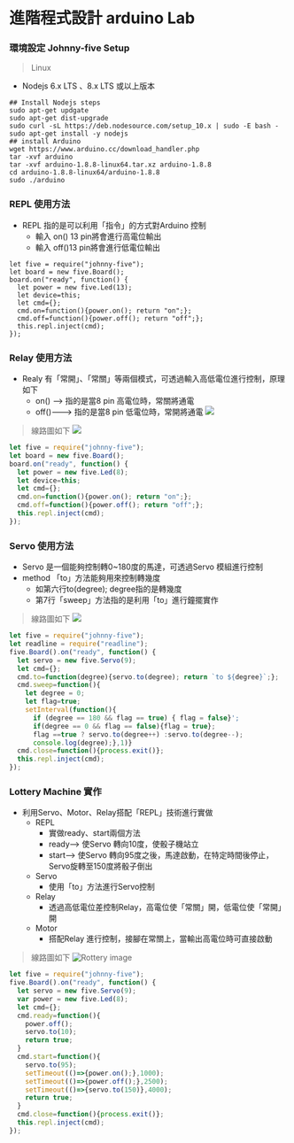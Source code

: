 # 進階程式設計 arduino Lab 
### 環境設定 Johnny-five Setup
> Linux
* Nodejs 6.x LTS 、8.x LTS 或以上版本
```shell {.line-numbers}
## Install Nodejs steps
sudo apt-get updgate
sudo apt-get dist-upgrade
sudo curl -sL https://deb.nodesource.com/setup_10.x | sudo -E bash -
sudo apt-get install -y nodejs
## install Arduino
wget https://www.arduino.cc/download_handler.php
tar -xvf arduino
tar -xvf arduino-1.8.8-linux64.tar.xz arduino-1.8.8
cd arduino-1.8.8-linux64/arduino-1.8.8
sudo ./arduino
```
### REPL 使用方法
* REPL 指的是可以利用「指令」的方式對Arduino 控制
    * 輸入 on() 13 pin將會進行高電位輸出
    * 輸入 off()13 pin將會進行低電位輸出
````js{.line-numbers}
let five = require("johnny-five");
let board = new five.Board();
board.on("ready", function() {
  let power = new five.Led(13);
  let device=this;
  let cmd={};
  cmd.on=function(){power.on(); return "on";};
  cmd.off=function(){power.off(); return "off";};
  this.repl.inject(cmd);
});
````
### Relay 使用方法
* Realy 有「常開」、「常關」等兩個模式，可透過輸入高低電位進行控制，原理如下
    * on() --> 指的是當8 pin 高電位時，常關將通電
    * off()---> 指的是當8 pin 低電位時，常開將通電
![](https://i.imgur.com/1bAx4zJ.png)

> 線路圖如下
> ![](https://i.imgur.com/wIeNsTi.png)

````js {.line-numbers} 
let five = require("johnny-five");
let board = new five.Board();
board.on("ready", function() {
  let power = new five.Led(8);
  let device=this;
  let cmd={};
  cmd.on=function(){power.on(); return "on";};
  cmd.off=function(){power.off(); return "off";};
  this.repl.inject(cmd);
});
````
### Servo 使用方法
* Servo 是一個能夠控制轉0~180度的馬達，可透過Servo 模組進行控制
* method 「to」方法能夠用來控制轉幾度
    * 如第六行to(degree); degree指的是轉幾度
    * 第7行「sweep」方法指的是利用「to」進行鐘擺實作 
> 線路圖如下
> ![](https://i.imgur.com/86hgXRw.png)
````js {.line-numbers}
let five = require("johnny-five");
let readline = require("readline");
five.Board().on("ready", function() {
  let servo = new five.Servo(9);
  let cmd={};
  cmd.to=function(degree){servo.to(degree); return `to ${degree}`;};
  cmd.sweep=function(){
    let degree = 0;
    let flag=true;
    setInterval(function(){
      if (degree == 180 && flag == true) { flag = false}';
      if(degree == 0 && flag == false){flag = true};
      flag ==true ? servo.to(degree++) :servo.to(degree--);
      console.log(degree);},1)}
  cmd.close=function(){process.exit()};
  this.repl.inject(cmd);
});
````
### Lottery Machine 實作
* 利用Servo、Motor、Relay搭配「REPL」技術進行實做
    * REPL
        * 實做ready、start兩個方法
        * ready--> 使Servo 轉向10度，使骰子機站立
        * start--> 使Servo 轉向95度之後，馬達啟動，在特定時間後停止，Servo旋轉至150度將骰子倒出
    * Servo
        * 使用「to」方法進行Servo控制
    * Relay
        * 透過高低電位差控制Relay，高電位使「常關」開，低電位使「常開」開
    * Motor
        * 搭配Relay 進行控制，接腳在常關上，當輸出高電位時可直接啟動
> 線路圖如下
![Rottery image](https://i.imgur.com/s1jUrrv.png)
````js {.line-numbers}
let five = require("johnny-five");
five.Board().on("ready", function() {
  let servo = new five.Servo(9);
  var power = new five.Led(8);
  let cmd={};
  cmd.ready=function(){
    power.off();
    servo.to(10);
    return true;
  }
  cmd.start=function(){
    servo.to(95);
    setTimeout(()=>{power.on();},1000);
    setTimeout(()=>{power.off();},2500);
    setTimeout(()=>{servo.to(150)},4000);
    return true;
  }
  cmd.close=function(){process.exit()};
  this.repl.inject(cmd);
});
`````
